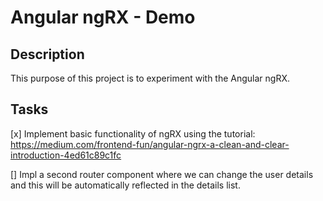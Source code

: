 # Angular ngRX - Demo

## Description

This purpose of this project is to experiment with the Angular ngRX.

## Tasks

[x] Implement basic functionality of ngRX using the tutorial: https://medium.com/frontend-fun/angular-ngrx-a-clean-and-clear-introduction-4ed61c89c1fc

[] Impl a second router component where we can change the user details and this will be automatically reflected in the details list.
